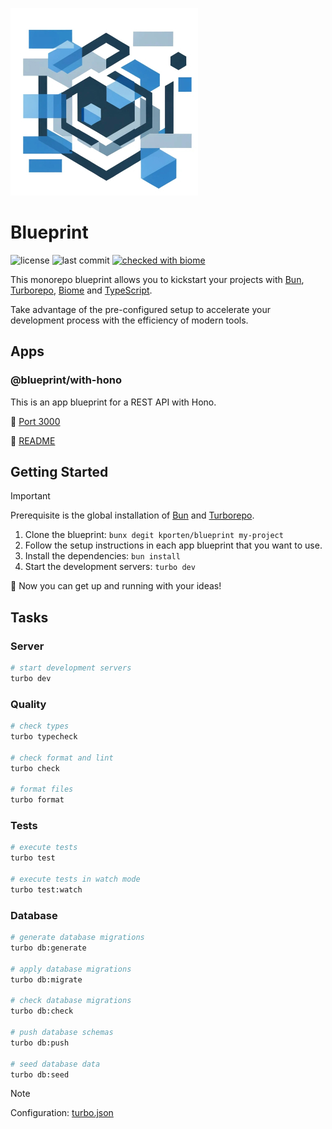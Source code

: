 ![logo](./assets/logo.jpg)

# Blueprint

![license](https://img.shields.io/github/license/kporten/blueprint?style=for-the-badge)
![last commit](https://img.shields.io/github/last-commit/kporten/blueprint?style=for-the-badge)
[![checked with biome](https://img.shields.io/badge/Checked_with-Biome-60a5fa?style=for-the-badge&logo=biome)](https://biomejs.dev)

This monorepo blueprint allows you to kickstart your projects with [Bun](https://bun.sh), [Turborepo](https://turbo.build/repo), [Biome](https://biomejs.dev) and [TypeScript](https://www.typescriptlang.org).

Take advantage of the pre-configured setup to accelerate your development process with the efficiency of modern tools.

## Apps

### @blueprint/with-hono

This is an app blueprint for a REST API with Hono.

:electric_plug: [Port 3000](http://localhost:3000)

:gem: [README](./apps/with-hono/README.md)

## Getting Started

> [!IMPORTANT]
> Prerequisite is the global installation of [Bun](https://bun.sh/docs/installation) and [Turborepo](https://turbo.build/repo/docs/installing).

1. Clone the blueprint: `bunx degit kporten/blueprint my-project`
2. Follow the setup instructions in each app blueprint that you want to use.
3. Install the dependencies: `bun install`
4. Start the development servers: `turbo dev`

:tada: Now you can get up and running with your ideas!

## Tasks

### Server

```sh
# start development servers
turbo dev
```

### Quality

```sh
# check types
turbo typecheck

# check format and lint
turbo check

# format files
turbo format
```

### Tests

```sh
# execute tests
turbo test

# execute tests in watch mode
turbo test:watch
```

### Database

```sh
# generate database migrations
turbo db:generate

# apply database migrations
turbo db:migrate

# check database migrations
turbo db:check

# push database schemas
turbo db:push

# seed database data
turbo db:seed
```

> [!NOTE]
> Configuration: [turbo.json](./turbo.json)
